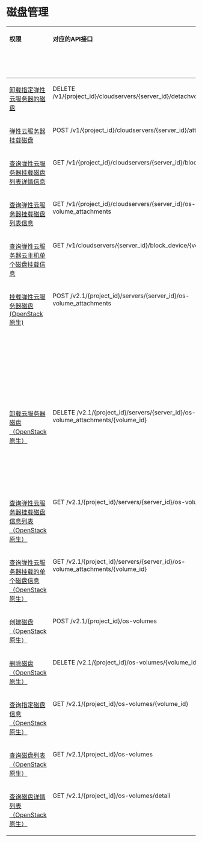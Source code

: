 # 磁盘管理<a name="ecs_06_0010"></a>

<a name="table88951955182420"></a>
<table><thead align="left"><tr id="row2670183317019"><th class="cellrowborder" valign="top" width="10.36896310368963%" id="mcps1.1.9.1.1"><p id="p1959712364512"><a name="p1959712364512"></a><a name="p1959712364512"></a>权限</p>
</th>
<th class="cellrowborder" valign="top" width="16.248375162483754%" id="mcps1.1.9.1.2"><p id="p8402164419019"><a name="p8402164419019"></a><a name="p8402164419019"></a>对应的API接口</p>
</th>
<th class="cellrowborder" valign="top" width="19.018098190180982%" id="mcps1.1.9.1.3"><p id="p2040214445018"><a name="p2040214445018"></a><a name="p2040214445018"></a>授权项（Action）</p>
</th>
<th class="cellrowborder" valign="top" width="15.458454154584542%" id="mcps1.1.9.1.4"><p id="p22519318453"><a name="p22519318453"></a><a name="p22519318453"></a>依赖的授权项</p>
</th>
<th class="cellrowborder" valign="top" width="9.62903709629037%" id="mcps1.1.9.1.5"><p id="p84029445019"><a name="p84029445019"></a><a name="p84029445019"></a>IAM项目</p>
<p id="p12578131324712"><a name="p12578131324712"></a><a name="p12578131324712"></a>(Project)</p>
</th>
<th class="cellrowborder" valign="top" width="14.808519148085193%" id="mcps1.1.9.1.6"><p id="p1999212348459"><a name="p1999212348459"></a><a name="p1999212348459"></a>企业项目</p>
<p id="p1026502118478"><a name="p1026502118478"></a><a name="p1026502118478"></a>(Enterprise Project)</p>
</th>
<th class="cellrowborder" valign="top" width="6.949305069493052%" id="mcps1.1.9.1.7"><p id="p114848113416"><a name="p114848113416"></a><a name="p114848113416"></a>实例授权</p>
</th>
<th class="cellrowborder" valign="top" width="7.519248075192481%" id="mcps1.1.9.1.8"><p id="p945341083411"><a name="p945341083411"></a><a name="p945341083411"></a>标签授权</p>
</th>
</tr>
</thead>
<tbody><tr id="row1893621632116"><td class="cellrowborder" valign="top" width="10.36896310368963%" headers="mcps1.1.9.1.1 "><p id="p46472315137"><a name="p46472315137"></a><a name="p46472315137"></a><a href="弹性云服务器卸载磁盘.md">卸载指定弹性云服务器的磁盘</a></p>
</td>
<td class="cellrowborder" valign="top" width="16.248375162483754%" headers="mcps1.1.9.1.2 "><p id="p865419331215"><a name="p865419331215"></a><a name="p865419331215"></a>DELETE /v1/{project_id}/cloudservers/{server_id}/detachvolume/{volume_id}</p>
</td>
<td class="cellrowborder" valign="top" width="19.018098190180982%" headers="mcps1.1.9.1.3 "><p id="p19414139181712"><a name="p19414139181712"></a><a name="p19414139181712"></a>ecs:cloudServers:detachVolume</p>
</td>
<td class="cellrowborder" valign="top" width="15.458454154584542%" headers="mcps1.1.9.1.4 "><p id="p1653821612139"><a name="p1653821612139"></a><a name="p1653821612139"></a>-</p>
</td>
<td class="cellrowborder" valign="top" width="9.62903709629037%" headers="mcps1.1.9.1.5 "><p id="p533531191217"><a name="p533531191217"></a><a name="p533531191217"></a>√</p>
</td>
<td class="cellrowborder" valign="top" width="14.808519148085193%" headers="mcps1.1.9.1.6 "><p id="p63353120124"><a name="p63353120124"></a><a name="p63353120124"></a>√</p>
</td>
<td class="cellrowborder" valign="top" width="6.949305069493052%" headers="mcps1.1.9.1.7 "><p id="p1214858103410"><a name="p1214858103410"></a><a name="p1214858103410"></a>√</p>
</td>
<td class="cellrowborder" valign="top" width="7.519248075192481%" headers="mcps1.1.9.1.8 "><p id="p8453121073411"><a name="p8453121073411"></a><a name="p8453121073411"></a>√</p>
</td>
</tr>
<tr id="row15734520162118"><td class="cellrowborder" valign="top" width="10.36896310368963%" headers="mcps1.1.9.1.1 "><p id="p9647193101310"><a name="p9647193101310"></a><a name="p9647193101310"></a><a href="弹性云服务器挂载磁盘.md">弹性云服务器挂载磁盘</a></p>
</td>
<td class="cellrowborder" valign="top" width="16.248375162483754%" headers="mcps1.1.9.1.2 "><p id="p3654133142110"><a name="p3654133142110"></a><a name="p3654133142110"></a>POST /v1/{project_id}/cloudservers/{server_id}/attachvolume</p>
</td>
<td class="cellrowborder" valign="top" width="19.018098190180982%" headers="mcps1.1.9.1.3 "><p id="p14731162881716"><a name="p14731162881716"></a><a name="p14731162881716"></a>ecs:cloudServers:attach</p>
</td>
<td class="cellrowborder" valign="top" width="15.458454154584542%" headers="mcps1.1.9.1.4 "><p id="p49761529101710"><a name="p49761529101710"></a><a name="p49761529101710"></a>evs:volumes:use</p>
</td>
<td class="cellrowborder" valign="top" width="9.62903709629037%" headers="mcps1.1.9.1.5 "><p id="p16163112051410"><a name="p16163112051410"></a><a name="p16163112051410"></a>√</p>
</td>
<td class="cellrowborder" valign="top" width="14.808519148085193%" headers="mcps1.1.9.1.6 "><p id="p14163152041419"><a name="p14163152041419"></a><a name="p14163152041419"></a>√</p>
</td>
<td class="cellrowborder" valign="top" width="6.949305069493052%" headers="mcps1.1.9.1.7 "><p id="p171481816348"><a name="p171481816348"></a><a name="p171481816348"></a>√</p>
</td>
<td class="cellrowborder" valign="top" width="7.519248075192481%" headers="mcps1.1.9.1.8 "><p id="p11453310193415"><a name="p11453310193415"></a><a name="p11453310193415"></a>√</p>
</td>
</tr>
<tr id="row19372485254"><td class="cellrowborder" valign="top" width="10.36896310368963%" headers="mcps1.1.9.1.1 "><p id="p36473361311"><a name="p36473361311"></a><a name="p36473361311"></a><a href="查询弹性云服务器挂载磁盘列表详情信息.md">查询弹性云服务器挂载磁盘列表详情信息</a></p>
</td>
<td class="cellrowborder" valign="top" width="16.248375162483754%" headers="mcps1.1.9.1.2 "><p id="p173726811250"><a name="p173726811250"></a><a name="p173726811250"></a>GET /v1/{project_id}/cloudservers/{server_id}/block_device</p>
</td>
<td class="cellrowborder" valign="top" width="19.018098190180982%" headers="mcps1.1.9.1.3 "><p id="p12581340194410"><a name="p12581340194410"></a><a name="p12581340194410"></a>ecs:cloudServers:listServerBlockDevices</p>
</td>
<td class="cellrowborder" valign="top" width="15.458454154584542%" headers="mcps1.1.9.1.4 "><p id="p253831614134"><a name="p253831614134"></a><a name="p253831614134"></a>-</p>
</td>
<td class="cellrowborder" valign="top" width="9.62903709629037%" headers="mcps1.1.9.1.5 "><p id="p215302171418"><a name="p215302171418"></a><a name="p215302171418"></a>√</p>
</td>
<td class="cellrowborder" valign="top" width="14.808519148085193%" headers="mcps1.1.9.1.6 "><p id="p8153132110142"><a name="p8153132110142"></a><a name="p8153132110142"></a>√</p>
</td>
<td class="cellrowborder" valign="top" width="6.949305069493052%" headers="mcps1.1.9.1.7 "><p id="p2148584340"><a name="p2148584340"></a><a name="p2148584340"></a>√</p>
</td>
<td class="cellrowborder" valign="top" width="7.519248075192481%" headers="mcps1.1.9.1.8 "><p id="p8453910133418"><a name="p8453910133418"></a><a name="p8453910133418"></a>√</p>
</td>
</tr>
<tr id="row1860721413253"><td class="cellrowborder" valign="top" width="10.36896310368963%" headers="mcps1.1.9.1.1 "><p id="p264712315138"><a name="p264712315138"></a><a name="p264712315138"></a><a href="查询弹性云服务器挂载磁盘列表信息.md">查询弹性云服务器挂载磁盘列表信息</a></p>
</td>
<td class="cellrowborder" valign="top" width="16.248375162483754%" headers="mcps1.1.9.1.2 "><p id="p196071514102517"><a name="p196071514102517"></a><a name="p196071514102517"></a>GET /v1/{project_id}/cloudservers/{server_id}/os-volume_attachments</p>
</td>
<td class="cellrowborder" valign="top" width="19.018098190180982%" headers="mcps1.1.9.1.3 "><p id="p44212112455"><a name="p44212112455"></a><a name="p44212112455"></a>ecs:cloudServers:listServerVolumeAttachments</p>
</td>
<td class="cellrowborder" valign="top" width="15.458454154584542%" headers="mcps1.1.9.1.4 "><p id="p853831612137"><a name="p853831612137"></a><a name="p853831612137"></a>-</p>
</td>
<td class="cellrowborder" valign="top" width="9.62903709629037%" headers="mcps1.1.9.1.5 "><p id="p168114222146"><a name="p168114222146"></a><a name="p168114222146"></a>√</p>
</td>
<td class="cellrowborder" valign="top" width="14.808519148085193%" headers="mcps1.1.9.1.6 "><p id="p7811922181412"><a name="p7811922181412"></a><a name="p7811922181412"></a>√</p>
</td>
<td class="cellrowborder" valign="top" width="6.949305069493052%" headers="mcps1.1.9.1.7 "><p id="p111484863419"><a name="p111484863419"></a><a name="p111484863419"></a>√</p>
</td>
<td class="cellrowborder" valign="top" width="7.519248075192481%" headers="mcps1.1.9.1.8 "><p id="p7453141020348"><a name="p7453141020348"></a><a name="p7453141020348"></a>√</p>
</td>
</tr>
<tr id="row136039493553"><td class="cellrowborder" valign="top" width="10.36896310368963%" headers="mcps1.1.9.1.1 "><p id="p19647733137"><a name="p19647733137"></a><a name="p19647733137"></a><a href="查询弹性云服务器单个磁盘信息.md">查询弹性云服务器云主机单个磁盘挂载信息</a></p>
</td>
<td class="cellrowborder" valign="top" width="16.248375162483754%" headers="mcps1.1.9.1.2 "><p id="ecs_02_1404_p248418710335"><a name="ecs_02_1404_p248418710335"></a><a name="ecs_02_1404_p248418710335"></a>GET /v1/cloudservers/{server_id}/block_device/{volume_id}</p>
</td>
<td class="cellrowborder" valign="top" width="19.018098190180982%" headers="mcps1.1.9.1.3 "><p id="p196472247451"><a name="p196472247451"></a><a name="p196472247451"></a>ecs:cloudServers:showServerBlockDevice</p>
</td>
<td class="cellrowborder" valign="top" width="15.458454154584542%" headers="mcps1.1.9.1.4 "><p id="p5538101610134"><a name="p5538101610134"></a><a name="p5538101610134"></a>-</p>
</td>
<td class="cellrowborder" valign="top" width="9.62903709629037%" headers="mcps1.1.9.1.5 "><p id="p317872319146"><a name="p317872319146"></a><a name="p317872319146"></a>√</p>
</td>
<td class="cellrowborder" valign="top" width="14.808519148085193%" headers="mcps1.1.9.1.6 "><p id="p1117882315143"><a name="p1117882315143"></a><a name="p1117882315143"></a>√</p>
</td>
<td class="cellrowborder" valign="top" width="6.949305069493052%" headers="mcps1.1.9.1.7 "><p id="p71483873417"><a name="p71483873417"></a><a name="p71483873417"></a>√</p>
</td>
<td class="cellrowborder" valign="top" width="7.519248075192481%" headers="mcps1.1.9.1.8 "><p id="p145361016345"><a name="p145361016345"></a><a name="p145361016345"></a>√</p>
</td>
</tr>
<tr id="row18432110194915"><td class="cellrowborder" valign="top" width="10.36896310368963%" headers="mcps1.1.9.1.1 "><p id="p206470318138"><a name="p206470318138"></a><a name="p206470318138"></a><a href="挂载弹性云服务器磁盘.md">挂载弹性云服务器磁盘(OpenStack原生)</a></p>
</td>
<td class="cellrowborder" valign="top" width="16.248375162483754%" headers="mcps1.1.9.1.2 "><p id="p14236125619354"><a name="p14236125619354"></a><a name="p14236125619354"></a>POST /v2.1/{project_id}/servers/{server_id}/os-volume_attachments</p>
</td>
<td class="cellrowborder" valign="top" width="19.018098190180982%" headers="mcps1.1.9.1.3 "><p id="p1299043519196"><a name="p1299043519196"></a><a name="p1299043519196"></a>ecs:serverVolumeAttachments:create</p>
</td>
<td class="cellrowborder" valign="top" width="15.458454154584542%" headers="mcps1.1.9.1.4 "><p id="p18841162455510"><a name="p18841162455510"></a><a name="p18841162455510"></a>ecs:servers:get</p>
<p id="p1354219511550"><a name="p1354219511550"></a><a name="p1354219511550"></a>ecs:flavors:get</p>
<p id="p58973374195"><a name="p58973374195"></a><a name="p58973374195"></a>ecs:serverVolumes:use</p>
<p id="p135414379191"><a name="p135414379191"></a><a name="p135414379191"></a>evs:volumes:list</p>
<p id="p1289115385198"><a name="p1289115385198"></a><a name="p1289115385198"></a>evs:volumes:get</p>
<p id="p18620139101919"><a name="p18620139101919"></a><a name="p18620139101919"></a>evs:volumes:update</p>
<p id="p10356144013199"><a name="p10356144013199"></a><a name="p10356144013199"></a>evs:volumes:attach</p>
<p id="p132091041171915"><a name="p132091041171915"></a><a name="p132091041171915"></a>evs:volumes:manage</p>
</td>
<td class="cellrowborder" valign="top" width="9.62903709629037%" headers="mcps1.1.9.1.5 "><p id="p16339125181119"><a name="p16339125181119"></a><a name="p16339125181119"></a>√</p>
</td>
<td class="cellrowborder" valign="top" width="14.808519148085193%" headers="mcps1.1.9.1.6 "><p id="p633919516113"><a name="p633919516113"></a><a name="p633919516113"></a>×</p>
</td>
<td class="cellrowborder" valign="top" width="6.949305069493052%" headers="mcps1.1.9.1.7 "><p id="p71481588344"><a name="p71481588344"></a><a name="p71481588344"></a>×</p>
</td>
<td class="cellrowborder" valign="top" width="7.519248075192481%" headers="mcps1.1.9.1.8 "><p id="p134531510193414"><a name="p134531510193414"></a><a name="p134531510193414"></a>×</p>
</td>
</tr>
<tr id="row74321703496"><td class="cellrowborder" valign="top" width="10.36896310368963%" headers="mcps1.1.9.1.1 "><p id="p146473331315"><a name="p146473331315"></a><a name="p146473331315"></a><a href="卸载云服务器磁盘.md">卸载云服务器磁盘（OpenStack原生）</a></p>
</td>
<td class="cellrowborder" valign="top" width="16.248375162483754%" headers="mcps1.1.9.1.2 "><p id="p1297435133610"><a name="p1297435133610"></a><a name="p1297435133610"></a>DELETE /v2.1/{project_id}/servers/{server_id}/os-volume_attachments/{volume_id}</p>
</td>
<td class="cellrowborder" valign="top" width="19.018098190180982%" headers="mcps1.1.9.1.3 "><p id="p11938125012193"><a name="p11938125012193"></a><a name="p11938125012193"></a>ecs:serverVolumeAttachments:delete</p>
</td>
<td class="cellrowborder" valign="top" width="15.458454154584542%" headers="mcps1.1.9.1.4 "><p id="p13143953151911"><a name="p13143953151911"></a><a name="p13143953151911"></a>ecs:serverVolumes:use</p>
<p id="p14984953171919"><a name="p14984953171919"></a><a name="p14984953171919"></a>evs:volumes:list</p>
<p id="p136541654161918"><a name="p136541654161918"></a><a name="p136541654161918"></a>evs:volumes:get</p>
<p id="p2031445541913"><a name="p2031445541913"></a><a name="p2031445541913"></a>evs:volumes:update</p>
<p id="p523205641916"><a name="p523205641916"></a><a name="p523205641916"></a>evs:volumes:detach</p>
<p id="p1419516578191"><a name="p1419516578191"></a><a name="p1419516578191"></a>evs:volumes:manage</p>
</td>
<td class="cellrowborder" valign="top" width="9.62903709629037%" headers="mcps1.1.9.1.5 "><p id="p1298113031410"><a name="p1298113031410"></a><a name="p1298113031410"></a>√</p>
</td>
<td class="cellrowborder" valign="top" width="14.808519148085193%" headers="mcps1.1.9.1.6 "><p id="p19863015148"><a name="p19863015148"></a><a name="p19863015148"></a>×</p>
</td>
<td class="cellrowborder" valign="top" width="6.949305069493052%" headers="mcps1.1.9.1.7 "><p id="p1714816853417"><a name="p1714816853417"></a><a name="p1714816853417"></a>×</p>
</td>
<td class="cellrowborder" valign="top" width="7.519248075192481%" headers="mcps1.1.9.1.8 "><p id="p13453141043411"><a name="p13453141043411"></a><a name="p13453141043411"></a>×</p>
</td>
</tr>
<tr id="row74328064918"><td class="cellrowborder" valign="top" width="10.36896310368963%" headers="mcps1.1.9.1.1 "><p id="p14647738134"><a name="p14647738134"></a><a name="p14647738134"></a><a href="查询弹性云服务器挂载磁盘信息.md">查询弹性云服务器挂载磁盘信息列表（OpenStack原生）</a></p>
</td>
<td class="cellrowborder" valign="top" width="16.248375162483754%" headers="mcps1.1.9.1.2 "><p id="p260410182367"><a name="p260410182367"></a><a name="p260410182367"></a>GET /v2.1/{project_id}/servers/{server_id}/os-volume_attachments</p>
</td>
<td class="cellrowborder" valign="top" width="19.018098190180982%" headers="mcps1.1.9.1.3 "><p id="p1268258205"><a name="p1268258205"></a><a name="p1268258205"></a>ecs:serverVolumeAttachments:list</p>
</td>
<td class="cellrowborder" valign="top" width="15.458454154584542%" headers="mcps1.1.9.1.4 "><p id="p102003618205"><a name="p102003618205"></a><a name="p102003618205"></a>ecs:serverVolumes:use</p>
<p id="p2241137152020"><a name="p2241137152020"></a><a name="p2241137152020"></a>ecs:servers:get</p>
</td>
<td class="cellrowborder" valign="top" width="9.62903709629037%" headers="mcps1.1.9.1.5 "><p id="p182673119147"><a name="p182673119147"></a><a name="p182673119147"></a>√</p>
</td>
<td class="cellrowborder" valign="top" width="14.808519148085193%" headers="mcps1.1.9.1.6 "><p id="p682611315145"><a name="p682611315145"></a><a name="p682611315145"></a>×</p>
</td>
<td class="cellrowborder" valign="top" width="6.949305069493052%" headers="mcps1.1.9.1.7 "><p id="p1914813817345"><a name="p1914813817345"></a><a name="p1914813817345"></a>×</p>
</td>
<td class="cellrowborder" valign="top" width="7.519248075192481%" headers="mcps1.1.9.1.8 "><p id="p545310107341"><a name="p545310107341"></a><a name="p545310107341"></a>×</p>
</td>
</tr>
<tr id="row1434619574918"><td class="cellrowborder" valign="top" width="10.36896310368963%" headers="mcps1.1.9.1.1 "><p id="p1364733121315"><a name="p1364733121315"></a><a name="p1364733121315"></a><a href="查询弹性云服务器挂载的单个磁盘信息.md">查询弹性云服务器挂载的单个磁盘信息（OpenStack原生）</a></p>
</td>
<td class="cellrowborder" valign="top" width="16.248375162483754%" headers="mcps1.1.9.1.2 "><p id="p15134624103611"><a name="p15134624103611"></a><a name="p15134624103611"></a>GET /v2.1/{project_id}/servers/{server_id}/os-volume_attachments/{volume_id}</p>
</td>
<td class="cellrowborder" valign="top" width="19.018098190180982%" headers="mcps1.1.9.1.3 "><p id="p192649146206"><a name="p192649146206"></a><a name="p192649146206"></a>ecs:serverVolumeAttachments:get</p>
</td>
<td class="cellrowborder" valign="top" width="15.458454154584542%" headers="mcps1.1.9.1.4 "><p id="p19538181619134"><a name="p19538181619134"></a><a name="p19538181619134"></a>ecs:serverVolumes:use</p>
</td>
<td class="cellrowborder" valign="top" width="9.62903709629037%" headers="mcps1.1.9.1.5 "><p id="p1739320333146"><a name="p1739320333146"></a><a name="p1739320333146"></a>√</p>
</td>
<td class="cellrowborder" valign="top" width="14.808519148085193%" headers="mcps1.1.9.1.6 "><p id="p1839310332144"><a name="p1839310332144"></a><a name="p1839310332144"></a>×</p>
</td>
<td class="cellrowborder" valign="top" width="6.949305069493052%" headers="mcps1.1.9.1.7 "><p id="p51482088344"><a name="p51482088344"></a><a name="p51482088344"></a>×</p>
</td>
<td class="cellrowborder" valign="top" width="7.519248075192481%" headers="mcps1.1.9.1.8 "><p id="p445317106343"><a name="p445317106343"></a><a name="p445317106343"></a>×</p>
</td>
</tr>
<tr id="row1976111120493"><td class="cellrowborder" valign="top" width="10.36896310368963%" headers="mcps1.1.9.1.1 "><p id="p1264718321317"><a name="p1264718321317"></a><a name="p1264718321317"></a><a href="创建磁盘（废弃）.md">创建磁盘（OpenStack原生）</a></p>
</td>
<td class="cellrowborder" valign="top" width="16.248375162483754%" headers="mcps1.1.9.1.2 "><p id="p6189165412361"><a name="p6189165412361"></a><a name="p6189165412361"></a>POST /v2.1/{project_id}/os-volumes</p>
</td>
<td class="cellrowborder" valign="top" width="19.018098190180982%" headers="mcps1.1.9.1.3 "><p id="p1551641914204"><a name="p1551641914204"></a><a name="p1551641914204"></a>ecs:serverVolumes:use</p>
</td>
<td class="cellrowborder" valign="top" width="15.458454154584542%" headers="mcps1.1.9.1.4 "><p id="p115381816191310"><a name="p115381816191310"></a><a name="p115381816191310"></a>evs:volumes:create</p>
</td>
<td class="cellrowborder" valign="top" width="9.62903709629037%" headers="mcps1.1.9.1.5 "><p id="p1166123571417"><a name="p1166123571417"></a><a name="p1166123571417"></a>√</p>
</td>
<td class="cellrowborder" valign="top" width="14.808519148085193%" headers="mcps1.1.9.1.6 "><p id="p3166153511413"><a name="p3166153511413"></a><a name="p3166153511413"></a>×</p>
</td>
<td class="cellrowborder" valign="top" width="6.949305069493052%" headers="mcps1.1.9.1.7 "><p id="p414810823410"><a name="p414810823410"></a><a name="p414810823410"></a>×</p>
</td>
<td class="cellrowborder" valign="top" width="7.519248075192481%" headers="mcps1.1.9.1.8 "><p id="p1045331018341"><a name="p1045331018341"></a><a name="p1045331018341"></a>×</p>
</td>
</tr>
<tr id="row14762113499"><td class="cellrowborder" valign="top" width="10.36896310368963%" headers="mcps1.1.9.1.1 "><p id="p764713181313"><a name="p764713181313"></a><a name="p764713181313"></a><a href="删除磁盘（废弃）.md">删除磁盘（OpenStack原生）</a></p>
</td>
<td class="cellrowborder" valign="top" width="16.248375162483754%" headers="mcps1.1.9.1.2 "><p id="p20452165923617"><a name="p20452165923617"></a><a name="p20452165923617"></a>DELETE /v2.1/{project_id}/os-volumes/{volume_id}</p>
</td>
<td class="cellrowborder" valign="top" width="19.018098190180982%" headers="mcps1.1.9.1.3 "><p id="p366219489208"><a name="p366219489208"></a><a name="p366219489208"></a>ecs:serverVolumes:use</p>
</td>
<td class="cellrowborder" valign="top" width="15.458454154584542%" headers="mcps1.1.9.1.4 "><p id="p035864616203"><a name="p035864616203"></a><a name="p035864616203"></a>evs:volumes:get</p>
<p id="p7446747192011"><a name="p7446747192011"></a><a name="p7446747192011"></a>evs:volumes:delete</p>
</td>
<td class="cellrowborder" valign="top" width="9.62903709629037%" headers="mcps1.1.9.1.5 "><p id="p753912365142"><a name="p753912365142"></a><a name="p753912365142"></a>√</p>
</td>
<td class="cellrowborder" valign="top" width="14.808519148085193%" headers="mcps1.1.9.1.6 "><p id="p18539103681419"><a name="p18539103681419"></a><a name="p18539103681419"></a>×</p>
</td>
<td class="cellrowborder" valign="top" width="6.949305069493052%" headers="mcps1.1.9.1.7 "><p id="p11481986347"><a name="p11481986347"></a><a name="p11481986347"></a>×</p>
</td>
<td class="cellrowborder" valign="top" width="7.519248075192481%" headers="mcps1.1.9.1.8 "><p id="p154531010133414"><a name="p154531010133414"></a><a name="p154531010133414"></a>×</p>
</td>
</tr>
<tr id="row97710116497"><td class="cellrowborder" valign="top" width="10.36896310368963%" headers="mcps1.1.9.1.1 "><p id="p1364712318132"><a name="p1364712318132"></a><a name="p1364712318132"></a><a href="查询磁盘（废弃）.md">查询指定磁盘信息（OpenStack原生）</a></p>
</td>
<td class="cellrowborder" valign="top" width="16.248375162483754%" headers="mcps1.1.9.1.2 "><p id="p179594113716"><a name="p179594113716"></a><a name="p179594113716"></a>GET /v2.1/{project_id}/os-volumes/{volume_id}</p>
</td>
<td class="cellrowborder" valign="top" width="19.018098190180982%" headers="mcps1.1.9.1.3 "><p id="p19632105372017"><a name="p19632105372017"></a><a name="p19632105372017"></a>ecs:serverVolumes:use</p>
</td>
<td class="cellrowborder" valign="top" width="15.458454154584542%" headers="mcps1.1.9.1.4 "><p id="p253816169132"><a name="p253816169132"></a><a name="p253816169132"></a>evs:volumes:get</p>
</td>
<td class="cellrowborder" valign="top" width="9.62903709629037%" headers="mcps1.1.9.1.5 "><p id="p1969023791415"><a name="p1969023791415"></a><a name="p1969023791415"></a>√</p>
</td>
<td class="cellrowborder" valign="top" width="14.808519148085193%" headers="mcps1.1.9.1.6 "><p id="p1169013731413"><a name="p1169013731413"></a><a name="p1169013731413"></a>×</p>
</td>
<td class="cellrowborder" valign="top" width="6.949305069493052%" headers="mcps1.1.9.1.7 "><p id="p2014828153414"><a name="p2014828153414"></a><a name="p2014828153414"></a>×</p>
</td>
<td class="cellrowborder" valign="top" width="7.519248075192481%" headers="mcps1.1.9.1.8 "><p id="p19453121053418"><a name="p19453121053418"></a><a name="p19453121053418"></a>×</p>
</td>
</tr>
<tr id="row37741114911"><td class="cellrowborder" valign="top" width="10.36896310368963%" headers="mcps1.1.9.1.1 "><p id="p664733161310"><a name="p664733161310"></a><a name="p664733161310"></a><a href="查询磁盘列表（废弃）.md">查询磁盘列表（OpenStack原生）</a></p>
</td>
<td class="cellrowborder" valign="top" width="16.248375162483754%" headers="mcps1.1.9.1.2 "><p id="p984217813370"><a name="p984217813370"></a><a name="p984217813370"></a>GET /v2.1/{project_id}/os-volumes</p>
</td>
<td class="cellrowborder" valign="top" width="19.018098190180982%" headers="mcps1.1.9.1.3 "><p id="p1830611162111"><a name="p1830611162111"></a><a name="p1830611162111"></a>ecs:serverVolumes:use</p>
</td>
<td class="cellrowborder" valign="top" width="15.458454154584542%" headers="mcps1.1.9.1.4 "><p id="p10421359192014"><a name="p10421359192014"></a><a name="p10421359192014"></a>evs:volumes:get</p>
<p id="p378714590208"><a name="p378714590208"></a><a name="p378714590208"></a>evs:volumes:list</p>
</td>
<td class="cellrowborder" valign="top" width="9.62903709629037%" headers="mcps1.1.9.1.5 "><p id="p14203203941413"><a name="p14203203941413"></a><a name="p14203203941413"></a>√</p>
</td>
<td class="cellrowborder" valign="top" width="14.808519148085193%" headers="mcps1.1.9.1.6 "><p id="p132031939181420"><a name="p132031939181420"></a><a name="p132031939181420"></a>×</p>
</td>
<td class="cellrowborder" valign="top" width="6.949305069493052%" headers="mcps1.1.9.1.7 "><p id="p614920873410"><a name="p614920873410"></a><a name="p614920873410"></a>×</p>
</td>
<td class="cellrowborder" valign="top" width="7.519248075192481%" headers="mcps1.1.9.1.8 "><p id="p845331017346"><a name="p845331017346"></a><a name="p845331017346"></a>×</p>
</td>
</tr>
<tr id="row43471056491"><td class="cellrowborder" valign="top" width="10.36896310368963%" headers="mcps1.1.9.1.1 "><p id="p13647123121319"><a name="p13647123121319"></a><a name="p13647123121319"></a><a href="查询磁盘列表详情（废弃）.md">查询磁盘详情列表（OpenStack原生）</a></p>
</td>
<td class="cellrowborder" valign="top" width="16.248375162483754%" headers="mcps1.1.9.1.2 "><p id="p1125381323710"><a name="p1125381323710"></a><a name="p1125381323710"></a>GET /v2.1/{project_id}/os-volumes/detail</p>
</td>
<td class="cellrowborder" valign="top" width="19.018098190180982%" headers="mcps1.1.9.1.3 "><p id="p6367889213"><a name="p6367889213"></a><a name="p6367889213"></a>ecs:serverVolumes:use</p>
</td>
<td class="cellrowborder" valign="top" width="15.458454154584542%" headers="mcps1.1.9.1.4 "><p id="p112015612116"><a name="p112015612116"></a><a name="p112015612116"></a>evs:volumes:get</p>
<p id="p6162207172119"><a name="p6162207172119"></a><a name="p6162207172119"></a>evs:volumes:list</p>
</td>
<td class="cellrowborder" valign="top" width="9.62903709629037%" headers="mcps1.1.9.1.5 "><p id="p1726916409147"><a name="p1726916409147"></a><a name="p1726916409147"></a>√</p>
</td>
<td class="cellrowborder" valign="top" width="14.808519148085193%" headers="mcps1.1.9.1.6 "><p id="p12269154011420"><a name="p12269154011420"></a><a name="p12269154011420"></a>×</p>
</td>
<td class="cellrowborder" valign="top" width="6.949305069493052%" headers="mcps1.1.9.1.7 "><p id="p2014998183420"><a name="p2014998183420"></a><a name="p2014998183420"></a>×</p>
</td>
<td class="cellrowborder" valign="top" width="7.519248075192481%" headers="mcps1.1.9.1.8 "><p id="p1845341015346"><a name="p1845341015346"></a><a name="p1845341015346"></a>×</p>
</td>
</tr>
</tbody>
</table>

